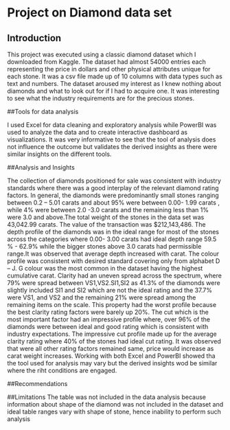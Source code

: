 # Project on Diamond data set

## Introduction

This project was executed  using a classic diamond dataset which I  downloaded from Kaggle. 
The dataset had almost 54000 entries each representing the price in dollars and other physical attributes unique for each stone. 
It was a csv file made up of 10 columns with data types such as text and numbers. The dataset aroused my interest as I knew nothing about diamonds and what to look out for if I had to acquire one. It was interesting to see what the industry requirements are for the precious stones.

##Tools  for data analysis

I used Excel for data cleaning and exploratory analysis while PowerBI was used to analyze the data and to create interactive dashboard as visualizations. It was very informative to see that the tool of analysis does not influence the outcome but validates the derived insights as there were similar insights on the different tools.

##Analysis and Insights

The collection of diamonds positioned for sale was consistent with industry standards where there was a good interplay of the relevant diamond rating factors.
In general,  the diamonds were  predominantly small stones ranging between  0.2 – 5.01 carats and about 95% were between 0.00- 1.99 carats , while 4%  were between 2.0 -3.0 carats  and the remaining  less than 1% were 3.0 and above.The total weight  of the stones in the data set was 43,042.99 carats.
The value of the transaction was $212,143,486.
The depth profile of the diamonds was in the ideal range for most of the stones across the categories where 0.00- 3.00 carats had ideal depth range 59.5 % - 62.9% while the bigger stones above 3.0 carats had permissible range.It was observed that average depth increased with carat.
The colour profile was consistent with desired standard covering only from alphabet D – J. G colour  was the most common in the dataset having  the highest cumulative carat.
Clarity had an uneven spread across the spectrum, where 79% were spread between VS1,VS2.SI1,SI2  as 41.3% of the diamonds were slightly included  SI1 and SI2 which  are not the ideal rating  and the 37.7% were VS1, and VS2 and the remaining  21% were spread among the remaining items on the scale. This property had the worst profile because the best clarity rating factors were barely up 20%. 
The cut which is the most important  factor had an impressive profile where, over 96% of the diamonds were between ideal and good rating  which is consistent with industry expectations. The impressive cut profile made up for the average clarity rating where 40% of the stones had ideal cut rating. 
It was observed that were all other rating factors remained same, price would increase as carat weight increases.
Working with both Excel and PowerBI  showed tha the tool used for analysis may vary but the derived insights wod be similar where the riht conditions are engaged.


##Recommendations


##Limitations
The table was not included in the data analysis because  information about shape of the diamond was not included in the dataset and  ideal table ranges vary with shape of stone, hence inability to perform such analysis


